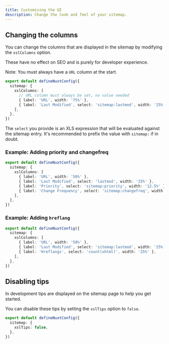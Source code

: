```yaml
---
title: Customising the UI
description: Change the look and feel of your sitemap.
---
```


## Changing the columns

You can change the columns that are displayed in the sitemap by modifying the `xslColumns` option.

These have no effect on SEO and is purely for developer experience.

Note: You must always have a `URL` column at the start.

```ts
export default defineNuxtConfig({
  sitemap: {
    xslColumns: [
      // URL column must always be set, no value needed
      { label: 'URL', width: '75%' },
      { label: 'Last Modified', select: 'sitemap:lastmod', width: '25%' },
    ],
  },
})
```

The `select` you provide is an XLS expression that will be evaluated against the sitemap entry.
It's recommended to prefix the value with `sitemap:` if in doubt.

### Example: Adding priority and changefreq

```ts
export default defineNuxtConfig({
  sitemap: {
    xslColumns: [
      { label: 'URL', width: '50%' },
      { label: 'Last Modified', select: 'lastmod', width: '25%' },
      { label: 'Priority', select: 'sitemap:priority', width: '12.5%' },
      { label: 'Change Frequency', select: 'sitemap:changefreq', width: '12.5%' },
    ],
  },
})
```

### Example: Adding `hreflang`

```ts
export default defineNuxtConfig({
  sitemap: {
    xslColumns: [
      { label: 'URL', width: '50%' },
      { label: 'Last Modified', select: 'sitemap:lastmod', width: '25%' },
      { label: 'Hreflangs', select: 'count(xhtml)', width: '25%' },
    ],
  },
})
```

## Disabling tips

In development tips are displayed on the sitemap page to help you get started.

You can disable these tips by setting the `xslTips` option to `false`.

```ts
export default defineNuxtConfig({
  sitemap: {
    xslTips: false,
  },
})
```
